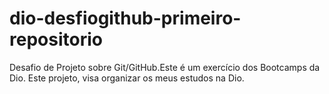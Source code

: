 # dio-desfiogithub-primeiro-repositorio
Desafio de Projeto sobre Git/GitHub.Este é um exercício dos Bootcamps da Dio. Este projeto, visa organizar os meus estudos na Dio.
